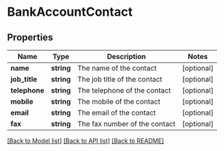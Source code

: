 # BankAccountContact

## Properties
Name | Type | Description | Notes
------------ | ------------- | ------------- | -------------
**name** | **string** | The name of the contact | [optional] 
**job_title** | **string** | The job title of the contact | [optional] 
**telephone** | **string** | The telephone of the contact | [optional] 
**mobile** | **string** | The mobile of the contact | [optional] 
**email** | **string** | The email of the contact | [optional] 
**fax** | **string** | The fax number of the contact | [optional] 

[[Back to Model list]](../README.md#documentation-for-models) [[Back to API list]](../README.md#documentation-for-api-endpoints) [[Back to README]](../README.md)


